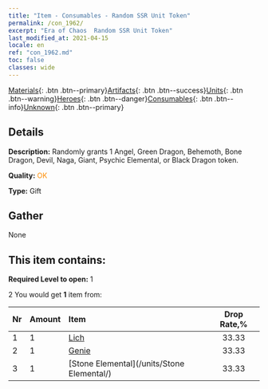 ```yaml
---
title: "Item - Consumables - Random SSR Unit Token"
permalink: /con_1962/
excerpt: "Era of Chaos  Random SSR Unit Token"
last_modified_at: 2021-04-15
locale: en
ref: "con_1962.md"
toc: false
classes: wide
---
```

 [Materials](/Items/){: .btn .btn--primary}[Artifacts](/Items/Artifacts/){: .btn .btn--success}[Units](/Items/Units/){: .btn .btn--warning}[Heroes](/Items/Heroes/){: .btn .btn--danger}[Consumables](/Items/Consumables/){: .btn .btn--info}[Unknown](/Items/Unknown/){: .btn .btn--primary}

## Details
 **Description:** Randomly grants 1 Angel, Green Dragon, Behemoth, Bone Dragon, Devil, Naga, Giant, Psychic Elemental, or Black Dragon token.

 **Quality:** <span style="color: #FF8C00">OK</span>

 **Type:** Gift

## Gather

  None

## This item contains:

 **Required Level to open:** 1

 2 You would get **1** item  from:

  | Nr | Amount |     Item    | Drop Rate,% |
  |:---|:-------|:------------|:---------:|
  | 1 | 1 | [Lich](/units/Lich/) | 33.33 | 
  | 2 | 1 | [Genie](/units/Genie/) | 33.33 | 
  | 3 | 1 | [Stone Elemental](/units/Stone Elemental/) | 33.33 | 
